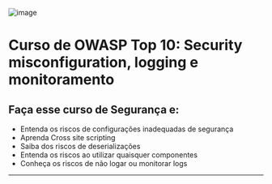 ![image](https://github.com/AndreCoutinhom/owasp-top-10/assets/91290799/df1a6cf9-6d2e-477f-81cd-c6f55d058ebb)

# Curso de OWASP Top 10: Security misconfiguration, logging e monitoramento

## Faça esse curso de Segurança e:

* Entenda os riscos de configurações inadequadas de segurança
* Aprenda Cross site scripting
* Saiba dos riscos de deserializações
* Entenda os riscos ao utilizar quaisquer componentes
* Conheça os riscos de não logar ou monitorar logs

---

